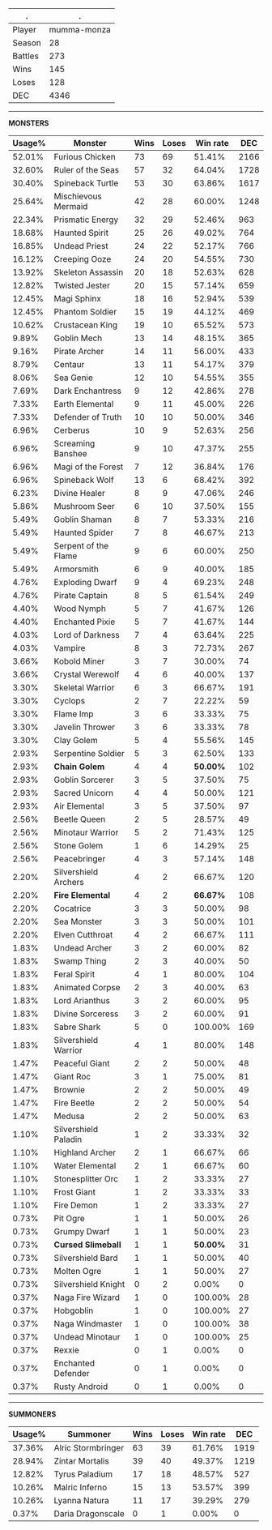 .|.
|-|-
Player|mumma-monza
Season|28
Battles|273
Wins|145
Loses|128
DEC|4346

---
**MONSTERS**

Usage%|Monster|Wins|Loses|Win rate|DEC|
-|-|-|-|-|-|
52.01%|Furious Chicken|73|69|51.41%|2166|
32.60%|Ruler of the Seas|57|32|64.04%|1728|
30.40%|Spineback Turtle|53|30|63.86%|1617|
25.64%|Mischievous Mermaid|42|28|60.00%|1248|
22.34%|Prismatic Energy|32|29|52.46%|963|
18.68%|Haunted Spirit|25|26|49.02%|764|
16.85%|Undead Priest|24|22|52.17%|766|
16.12%|Creeping Ooze|24|20|54.55%|730|
13.92%|Skeleton Assassin|20|18|52.63%|628|
12.82%|Twisted Jester|20|15|57.14%|659|
12.45%|Magi Sphinx|18|16|52.94%|539|
12.45%|Phantom Soldier|15|19|44.12%|469|
10.62%|Crustacean King|19|10|65.52%|573|
9.89%|Goblin Mech|13|14|48.15%|365|
9.16%|Pirate Archer|14|11|56.00%|433|
8.79%|Centaur|13|11|54.17%|379|
8.06%|Sea Genie|12|10|54.55%|355|
7.69%|Dark Enchantress|9|12|42.86%|278|
7.33%|Earth Elemental|9|11|45.00%|226|
7.33%|Defender of Truth|10|10|50.00%|346|
6.96%|Cerberus|10|9|52.63%|256|
6.96%|Screaming Banshee|9|10|47.37%|255|
6.96%|Magi of the Forest|7|12|36.84%|176|
6.96%|Spineback Wolf|13|6|68.42%|392|
6.23%|Divine Healer|8|9|47.06%|246|
5.86%|Mushroom Seer|6|10|37.50%|155|
5.49%|Goblin Shaman|8|7|53.33%|216|
5.49%|Haunted Spider|7|8|46.67%|213|
5.49%|Serpent of the Flame|9|6|60.00%|250|
5.49%|Armorsmith|6|9|40.00%|185|
4.76%|Exploding Dwarf|9|4|69.23%|248|
4.76%|Pirate Captain|8|5|61.54%|249|
4.40%|Wood Nymph|5|7|41.67%|126|
4.40%|Enchanted Pixie|5|7|41.67%|144|
4.03%|Lord of Darkness|7|4|63.64%|225|
4.03%|Vampire|8|3|72.73%|267|
3.66%|Kobold Miner|3|7|30.00%|74|
3.66%|Crystal Werewolf|4|6|40.00%|137|
3.30%|Skeletal Warrior|6|3|66.67%|191|
3.30%|Cyclops|2|7|22.22%|59|
3.30%|Flame Imp|3|6|33.33%|75|
3.30%|Javelin Thrower|3|6|33.33%|78|
3.30%|Clay Golem|5|4|55.56%|145|
2.93%|Serpentine Soldier|5|3|62.50%|133|
2.93%|**Chain Golem**|4|4|**50.00%**|102|
2.93%|Goblin Sorcerer|3|5|37.50%|75|
2.93%|Sacred Unicorn|4|4|50.00%|121|
2.93%|Air Elemental|3|5|37.50%|97|
2.56%|Beetle Queen|2|5|28.57%|49|
2.56%|Minotaur Warrior|5|2|71.43%|125|
2.56%|Stone Golem|1|6|14.29%|25|
2.56%|Peacebringer|4|3|57.14%|148|
2.20%|Silvershield Archers|4|2|66.67%|120|
2.20%|**Fire Elemental**|4|2|**66.67%**|108|
2.20%|Cocatrice|3|3|50.00%|98|
2.20%|Sea Monster|3|3|50.00%|101|
2.20%|Elven Cutthroat|4|2|66.67%|111|
1.83%|Undead Archer|3|2|60.00%|82|
1.83%|Swamp Thing|2|3|40.00%|50|
1.83%|Feral Spirit|4|1|80.00%|104|
1.83%|Animated Corpse|2|3|40.00%|63|
1.83%|Lord Arianthus|3|2|60.00%|95|
1.83%|Divine Sorceress|3|2|60.00%|91|
1.83%|Sabre Shark|5|0|100.00%|169|
1.83%|Silvershield Warrior|4|1|80.00%|148|
1.47%|Peaceful Giant|2|2|50.00%|48|
1.47%|Giant Roc|3|1|75.00%|81|
1.47%|Brownie|2|2|50.00%|49|
1.47%|Fire Beetle|2|2|50.00%|54|
1.47%|Medusa|2|2|50.00%|63|
1.10%|Silvershield Paladin|1|2|33.33%|32|
1.10%|Highland Archer|2|1|66.67%|66|
1.10%|Water Elemental|2|1|66.67%|60|
1.10%|Stonesplitter Orc|1|2|33.33%|27|
1.10%|Frost Giant|1|2|33.33%|33|
1.10%|Fire Demon|1|2|33.33%|27|
0.73%|Pit Ogre|1|1|50.00%|26|
0.73%|Grumpy Dwarf|1|1|50.00%|23|
0.73%|**Cursed Slimeball**|1|1|**50.00%**|31|
0.73%|Silvershield Bard|1|1|50.00%|40|
0.73%|Molten Ogre|1|1|50.00%|27|
0.73%|Silvershield Knight|0|2|0.00%|0|
0.37%|Naga Fire Wizard|1|0|100.00%|28|
0.37%|Hobgoblin|1|0|100.00%|27|
0.37%|Naga Windmaster|1|0|100.00%|38|
0.37%|Undead Minotaur|1|0|100.00%|25|
0.37%|Rexxie|0|1|0.00%|0|
0.37%|Enchanted Defender|0|1|0.00%|0|
0.37%|Rusty Android|0|1|0.00%|0|

---
**SUMMONERS**

Usage%|Summoner|Wins|Loses|Win rate|DEC|
-|-|-|-|-|-|
37.36%|Alric Stormbringer|63|39|61.76%|1919|
28.94%|Zintar Mortalis|39|40|49.37%|1219|
12.82%|Tyrus Paladium|17|18|48.57%|527|
10.26%|Malric Inferno|15|13|53.57%|399|
10.26%|Lyanna Natura|11|17|39.29%|279|
0.37%|Daria Dragonscale|0|1|0.00%|0|
